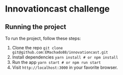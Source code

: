 # Innovationcast challenge

## Running the project

To run the project, follow these steps:

1. Clone the repo `git clone git@github.com:EMachado88/innovationcast.git`
2. Install dependencies `yarn install # or npm install`
3. Run the app `yarn start # or npm run start`
4. Visit `http://localhost:3000` in your favorite browser.
